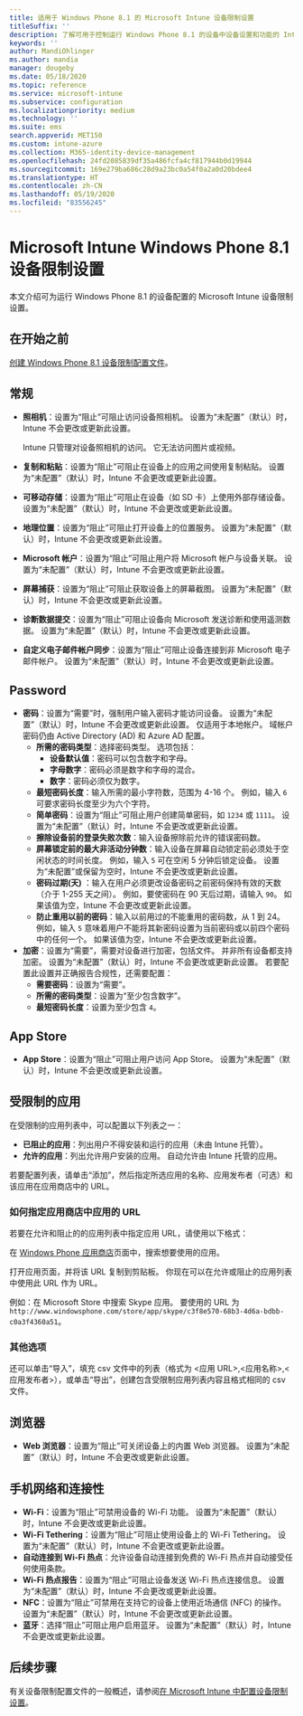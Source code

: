 ```yaml
---
title: 适用于 Windows Phone 8.1 的 Microsoft Intune 设备限制设置
titleSuffix: ''
description: 了解可用于控制运行 Windows Phone 8.1 的设备中设备设置和功能的 Intune 设置。
keywords: ''
author: MandiOhlinger
ms.author: mandia
manager: dougeby
ms.date: 05/18/2020
ms.topic: reference
ms.service: microsoft-intune
ms.subservice: configuration
ms.localizationpriority: medium
ms.technology: ''
ms.suite: ems
search.appverid: MET150
ms.custom: intune-azure
ms.collection: M365-identity-device-management
ms.openlocfilehash: 24fd2085839df35a486fcfa4cf817944b0d19944
ms.sourcegitcommit: 169e279ba686c28d9a23bc0a54f0a2a0d20bdee4
ms.translationtype: HT
ms.contentlocale: zh-CN
ms.lasthandoff: 05/19/2020
ms.locfileid: "83556245"
---
```

# <a name="microsoft-intune-windows-phone-81-device-restriction-settings"></a>Microsoft Intune Windows Phone 8.1 设备限制设置

本文介绍可为运行 Windows Phone 8.1 的设备配置的 Microsoft Intune 设备限制设置。

## <a name="before-you-begin"></a>在开始之前

[创建 Windows Phone 8.1 设备限制配置文件](device-restrictions-configure.md)。

## <a name="general"></a>常规

- **照相机**：设置为“阻止”可阻止访问设备照相机。 设置为“未配置”（默认）时，Intune 不会更改或更新此设置。

  Intune 只管理对设备照相机的访问。 它无法访问图片或视频。

- **复制和粘贴**：设置为“阻止”可阻止在设备上的应用之间使用复制粘贴。 设置为“未配置”（默认）时，Intune 不会更改或更新此设置。
- **可移动存储**：设置为“阻止”可阻止在设备（如 SD 卡）上使用外部存储设备。 设置为“未配置”（默认）时，Intune 不会更改或更新此设置。
- **地理位置**：设置为“阻止”可阻止打开设备上的位置服务。 设置为“未配置”（默认）时，Intune 不会更改或更新此设置。
- **Microsoft 帐户**：设置为“阻止”可阻止用户将 Microsoft 帐户与设备关联。 设置为“未配置”（默认）时，Intune 不会更改或更新此设置。
- **屏幕捕获**：设置为“阻止”可阻止获取设备上的屏幕截图。 设置为“未配置”（默认）时，Intune 不会更改或更新此设置。
- **诊断数据提交**：设置为“阻止”可阻止设备向 Microsoft 发送诊断和使用遥测数据。 设置为“未配置”（默认）时，Intune 不会更改或更新此设置。
- **自定义电子邮件帐户同步**：设置为“阻止”可阻止设备连接到非 Microsoft 电子邮件帐户。 设置为“未配置”（默认）时，Intune 不会更改或更新此设置。

## <a name="password"></a>Password

- **密码**：设置为“需要”时，强制用户输入密码才能访问设备。 设置为“未配置”（默认）时，Intune 不会更改或更新此设置。 仅适用于本地帐户。 域帐户密码仍由 Active Directory (AD) 和 Azure AD 配置。
  - **所需的密码类型**：选择密码类型。 选项包括：
    - **设备默认值**：密码可以包含数字和字母。
    - **字母数字**：密码必须是数字和字母的混合。
    - **数字**：密码必须仅为数字。
  - **最短密码长度**：输入所需的最小字符数，范围为 4-16 个。 例如，输入 `6` 可要求密码长度至少为六个字符。
  - **简单密码**：设置为“阻止”可阻止用户创建简单密码，如 `1234` 或 `1111`。 设置为“未配置”（默认）时，Intune 不会更改或更新此设置。
  - **擦除设备前的登录失败次数**：输入设备擦除前允许的错误密码数。
  - **屏幕锁定前的最大非活动分钟数**：输入设备在屏幕自动锁定前必须处于空闲状态的时间长度。 例如，输入 `5` 可在空闲 5 分钟后锁定设备。 设置为“未配置”或保留为空时，Intune 不会更改或更新此设置。
  - **密码过期(天)** ：输入在用户必须更改设备密码之前密码保持有效的天数（介于 1-255 天之间）。 例如，要使密码在 90 天后过期，请输入 `90`。 如果该值为空，Intune 不会更改或更新此设置。
  - **防止重用以前的密码**：输入以前用过的不能重用的密码数，从 1 到 24。 例如，输入 `5` 意味着用户不能将其新密码设置为当前密码或以前四个密码中的任何一个。 如果该值为空，Intune 不会更改或更新此设置。
- **加密**：设置为“需要”，需要对设备进行加密，包括文件。 并非所有设备都支持加密。 设置为“未配置”（默认）时，Intune 不会更改或更新此设置。 若要配置此设置并正确报告合规性，还需要配置：
  - **需要密码**：设置为“需要”。
  - **所需的密码类型**：设置为“至少包含数字”。
  - **最短密码长度**：设置为至少包含 `4`。

## <a name="app-store"></a>App Store

- **App Store**：设置为“阻止”可阻止用户访问 App Store。 设置为“未配置”（默认）时，Intune 不会更改或更新此设置。

## <a name="restricted-apps"></a>受限制的应用

在受限制的应用列表中，可以配置以下列表之一：

- **已阻止的应用**：列出用户不得安装和运行的应用（未由 Intune 托管）。
- **允许的应用**：列出允许用户安装的应用。 自动允许由 Intune 托管的应用。

若要配置列表，请单击“添加”，然后指定所选应用的名称、应用发布者（可选）和该应用在应用商店中的 URL。

### <a name="how-to-specify-the-url-to-an-app-in-the-store"></a>如何指定应用商店中应用的 URL

若要在允许和阻止的的应用列表中指定应用 URL，请使用以下格式：

在 [Windows Phone 应用商店](https://www.microsoft.com/store/apps/windows-phone)页面中，搜索想要使用的应用。

打开应用页面，并将该 URL 复制到剪贴板。 你现在可以在允许或阻止的应用列表中使用此 URL 作为 URL。

例如：在 Microsoft Store 中搜索 Skype 应用。 要使用的 URL 为 `http://www.windowsphone.com/store/app/skype/c3f8e570-68b3-4d6a-bdbb-c0a3f4360a51`。

### <a name="additional-options"></a>其他选项

还可以单击“导入”，填充 csv 文件中的列表（格式为 <应用 URL>,<应用名称>,<应用发布者>），或单击“导出”，创建包含受限制应用列表内容且格式相同的 csv 文件。

## <a name="browser"></a>浏览器

- **Web 浏览器**：设置为“阻止”可关闭设备上的内置 Web 浏览器。 设置为“未配置”（默认）时，Intune 不会更改或更新此设置。

## <a name="cellular-and-connectivity"></a>手机网络和连接性

- **Wi-Fi**：设置为“阻止”可禁用设备的 Wi-Fi 功能。 设置为“未配置”（默认）时，Intune 不会更改或更新此设置。
- **Wi-Fi Tethering**：设置为“阻止”可阻止使用设备上的 Wi-Fi Tethering。 设置为“未配置”（默认）时，Intune 不会更改或更新此设置。
- **自动连接到 Wi-Fi 热点**：允许设备自动连接到免费的 Wi-Fi 热点并自动接受任何使用条款。
- **Wi-Fi 热点报告**：设置为“阻止”可阻止设备发送 Wi-Fi 热点连接信息。 设置为“未配置”（默认）时，Intune 不会更改或更新此设置。
- **NFC**：设置为“阻止”可禁用在支持它的设备上使用近场通信 (NFC) 的操作。 设置为“未配置”（默认）时，Intune 不会更改或更新此设置。
- **蓝牙**：选择“阻止”可阻止用户启用蓝牙。 设置为“未配置”（默认）时，Intune 不会更改或更新此设置。

## <a name="next-steps"></a>后续步骤

有关设备限制配置文件的一般概述，请参阅[在 Microsoft Intune 中配置设备限制设置](device-restrictions-configure.md)。
